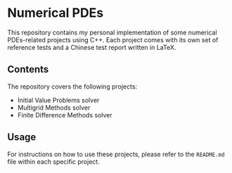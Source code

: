 # Numerical PDEs

This repository contains my personal implementation of some numerical PDEs-related projects using C++. Each project comes with its own set of reference tests and a Chinese test report written in LaTeX.

## Contents

The repository covers the following projects:

- Initial Value Problems solver
- Multigrid Methods solver
- Finite Difference Methods solver


## Usage

For instructions on how to use these projects, please refer to the `README.md` file within each specific project. 
